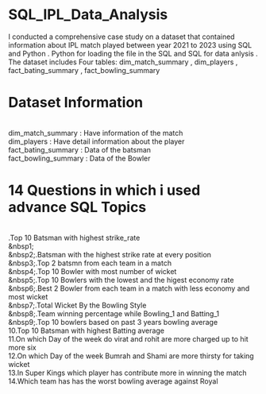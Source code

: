 # SQL_IPL_Data_Analysis

I conducted a comprehensive case study on a dataset that contained information about IPL match played between year 2021 to 2023 using SQL and Python . Python for loading the file in the SQL and SQL for data anlysis . The dataset includes Four tables: dim_match_summary , dim_players , fact_bating_summary , fact_bowling_summary

# Dataset Information
 <br>dim_match_summary  : Have information of the match 
 <br>dim_players : Have detail information about the player
 <br>fact_bating_summary : Data of the batsman 
 <br>fact_bowling_summary : Data of the Bowler


# **14 Questions in which i used advance SQL Topics**

 <br>.Top 10 Batsman with highest strike_rate<br>&nbsp1;
 <br>&nbsp2;.Batsman with the highest strike rate at every position
 <br>&nbsp3;.Top 2 batsmn from each team in a match
 <br>&nbsp4;.Top 10 Bowler with most number of wicket
 <br>&nbsp5;.Top 10 Bowlers with the lowest and the higest economy rate
 <br>&nbsp6;.Best 2 Bowler from each team in a match with less economy and most wicket 
 <br>&nbsp7;.Total Wicket By the Bowling Style
 <br>&nbsp8;.Team winning percentage while Bowling_1 and Batting_1
 <br>&nbsp9;.Top 10 bowlers based on past 3 years bowling average
<br>10.Top 10 Batsman with highest Batting average
<br>11.On which Day of the week do virat and rohit are more charged up to  hit more six
<br>12.On which Day of the week Bumrah and Shami are more thirsty for taking wicket
<br>13.In Super Kings which player has contribute more in winning the match
<br>14.Which team has has the worst bowling average against Royal



